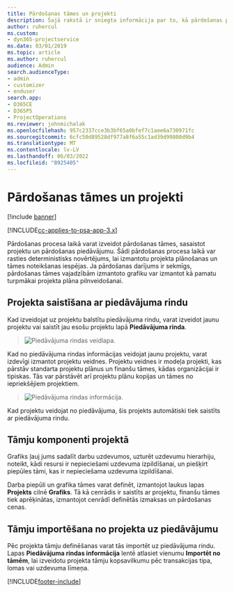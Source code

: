 ```yaml
---
title: Pārdošanas tāmes un projekti
description: Šajā rakstā ir sniegta informācija par to, kā pārdošanas procesā izdevīgi izmantot plānošanu un tāmes.
author: ruhercul
ms.custom:
- dyn365-projectservice
ms.date: 03/01/2019
ms.topic: article
ms.author: ruhercul
audience: Admin
search.audienceType:
- admin
- customizer
- enduser
search.app:
- D365CE
- D365PS
- ProjectOperations
ms.reviewer: johnmichalak
ms.openlocfilehash: 957c2337cce3b3bf65a0bfef7c1aee6a730971fc
ms.sourcegitcommit: 6cfc50d89528df977a8f6a55c1ad39d99800d9b4
ms.translationtype: MT
ms.contentlocale: lv-LV
ms.lasthandoff: 06/03/2022
ms.locfileid: "8925405"
---
```

# <a name="sales-estimates-and-projects"></a>Pārdošanas tāmes un projekti

[!include [banner](../includes/psa-now-project-operations.md)]

[!INCLUDE[cc-applies-to-psa-app-3.x](../includes/cc-applies-to-psa-app-3x.md)]

Pārdošanas procesa laikā varat izveidot pārdošanas tāmes, sasaistot projektu un pārdošanas piedāvājumu. Šādi pārdošanas procesa laikā var rasties deterministisks novērtējums, lai izmantotu projekta plānošanas un tāmes noteikšanas iespējas. Ja pārdošanas darījums ir sekmīgs, pārdošanas tāmes vajadzībām izmantoto grafiku var izmantot kā pamatu turpmākai projekta plāna pilnveidošanai.

## <a name="linking-a-project-to-a-quote-line"></a>Projekta saistīšana ar piedāvājuma rindu

Kad izveidojat uz projektu balstītu piedāvājuma rindu, varat izveidot jaunu projektu vai saistīt jau esošu projektu lapā **Piedāvājuma rinda**. 

> ![Piedāvājuma rindas veidlapa.](media/project-8.png)
 
Kad no piedāvājuma rindas informācijas veidojat jaunu projektu, varat izdevīgi izmantot projektu veidnes. Projektu veidnes ir modeļa projekti, kas pārstāv standarta projektu plānus un finanšu tāmes, kādas organizācijai ir tipiskas. Tās var pārstāvēt arī projektu plānu kopijas un tāmes no iepriekšējiem projektiem.

> ![Piedāvājuma rindas informācija.](media/project-9.png)
  
Kad projektu veidojat no piedāvājuma, šis projekts automātiski tiek saistīts ar piedāvājuma rindu.

## <a name="components-of-estimates-in-a-project"></a>Tāmju komponenti projektā

Grafiks ļauj jums sadalīt darbu uzdevumos, uzturēt uzdevumu hierarhiju, noteikt, kādi resursi ir nepieciešami uzdevuma izpildīšanai, un piešķirt piepūles tāmi, kas ir nepieciešama uzdevuma izpildīšanai.

Darba piepūli un grafika tāmes varat definēt, izmantojot laukus lapas **Projekts** cilnē **Grafiks**. Tā kā cenrādis ir saistīts ar projektu, finanšu tāmes tiek aprēķinātas, izmantojot cenrādī definētās izmaksas un pārdošanas cenas.

## <a name="importing-estimates-from-a-project-into-a-quote"></a>Tāmju importēšana no projekta uz piedāvājumu

Pēc projekta tāmju definēšanas varat tās importēt uz piedāvājuma rindu. Lapas **Piedāvājuma rindas informācija** lentē atlasiet vienumu **Importēt no tāmēm**, lai izveidotu projekta tāmju kopsavilkumu pēc transakcijas tipa, lomas vai uzdevuma līmeņa.


[!INCLUDE[footer-include](../includes/footer-banner.md)]
